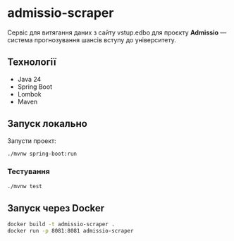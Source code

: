 # admissio-scraper
Сервіс для витягання даних з сайту vstup.edbo для проєкту **Admissio** — система прогнозування шансів вступу до університету.

## Технології
- Java 24
- Spring Boot
- Lombok
- Maven

## Запуск локально
Запусти проект:
```bash
./mvnw spring-boot:run
```

### Тестування
```bash
./mvnw test
```

## Запуск через Docker
```bash
docker build -t admissio-scraper .
docker run -p 8081:8081 admissio-scraper
```